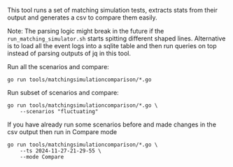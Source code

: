 
This tool runs a set of matching simulation tests, extracts stats from their output and generates a csv to compare them easily.

Note: The parsing logic might break in the future if the `run_matching_simulator.sh` starts spitting different shaped lines. Alternative is to load all the event logs into a sqlite table and then run queries on top instead of parsing outputs of jq in this tool.


Run all the scenarios and compare:
```
go run tools/matchingsimulationcomparison/*.go
```

Run subset of scenarios and compare:
```
go run tools/matchingsimulationcomparison/*.go \
    --scenarios "fluctuating"
```

If you have already run some scenarios before and made changes in the csv output then run in Compare mode
```
go run tools/matchingsimulationcomparison/*.go \
    --ts 2024-11-27-21-29-55 \
    --mode Compare
```
